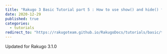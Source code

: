```yaml
---
title: "Rakugo 3 Basic Tutorial part 5 : How to use show() and hide() funcs"
date: 2020-12-29
published: true
categories:
  - tutorials
redirect_to: "https://rakugoteam.github.io/RakugoDocs/tutorials/basic/tut05.html"
---
```

 Updated for Rakugo 3.1.0
 